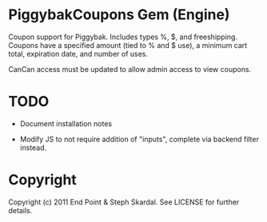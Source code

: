 PiggybakCoupons Gem (Engine)
========

Coupon support for Piggybak. Includes types %, $, and freeshipping. Coupons have a specified amount (tied to % and $ use), a minimum cart total, expiration date, and number of uses.

CanCan access must be updated to allow admin access to view coupons.


TODO
========

* Document installation notes

* Modify JS to not require addition of "inputs", complete via backend filter instead.


Copyright
========

Copyright (c) 2011 End Point & Steph Skardal. See LICENSE for further details.
